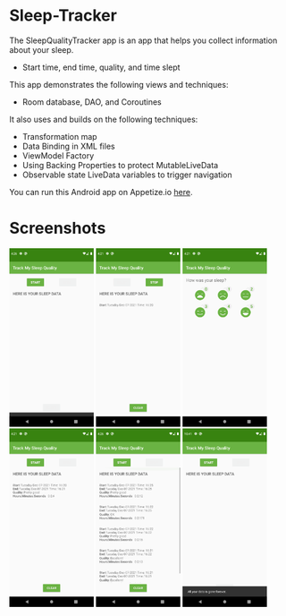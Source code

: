 # Sleep-Tracker

The SleepQualityTracker app is an app that helps you collect information about your sleep.
 - Start time, end time, quality, and time slept

 This app demonstrates the following views and techniques:
 - Room database, DAO, and Coroutines
 
 It also uses and builds on the following techniques:
 - Transformation map
 - Data Binding in XML files
 - ViewModel Factory
 - Using Backing Properties to protect MutableLiveData
 - Observable state LiveData variables to trigger navigation

You can run this Android app on Appetize.io <a href="https://appetize.io/app/0wau95d6kndrrcqednhz6042w8">here</a>.

# Screenshots

<div class="row">
      <img src="/screenshots/Screenshot_1.png" width="30%" title="Screenshot1">
      <img src="/screenshots/Screenshot_2.png" width="30%" title="Screenshot2">   
      <img src="/screenshots/Screenshot_3.png" width="30%" title="Screenshot3">
</div>

<div class="row">
      <img src="/screenshots/Screenshot_4.png" width="30%" title="Screenshot4">
      <img src="/screenshots/Screenshot_5.png" width="30%" title="Screenshot5">
      <img src="/screenshots/Screenshot_6.png" width="30%" title="Screenshot6">
</div>